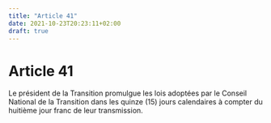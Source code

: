 ```yaml
---
title: "Article 41"
date: 2021-10-23T20:23:11+02:00
draft: true
---
```


# Article 41

Le président de la Transition promulgue les lois adoptées par le Conseil National de la Transition dans les quinze (15) jours calendaires à compter du huitième jour franc de leur transmission.
